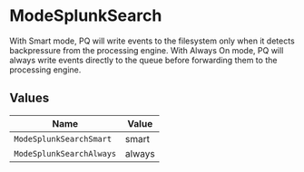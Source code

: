 # ModeSplunkSearch

With Smart mode, PQ will write events to the filesystem only when it detects backpressure from the processing engine. With Always On mode, PQ will always write events directly to the queue before forwarding them to the processing engine.


## Values

| Name                     | Value                    |
| ------------------------ | ------------------------ |
| `ModeSplunkSearchSmart`  | smart                    |
| `ModeSplunkSearchAlways` | always                   |